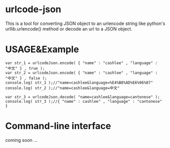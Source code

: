 urlcode-json
==============

This is a tool for converting JSON object to an urlencode string like python's urllib.urlencode() method or decode an url to a JSON object.

USAGE&Example
=====

    var str_1 = urlcodeJson.encode( { "name" : "cashlee" , "language" : "中文" } , true );
    var str_2 = urlcodeJson.encode( { "name" : "cashlee" , "language" : "中文" } , false );
    console.log( str_1 );//"name=cashlee&language=%E4%B8%AD%E6%96%87"
    console.log( str_2 );//"name=cashlee&language=中文"

    var str_3 = urlcodeJson.decode( "name=cashlee&language=cantonese" );
    console.log( str_3 );//{ "name" : cashlee" , "language" : "cantonese" } 

Command-line interface
======================

  coming soon ... 

